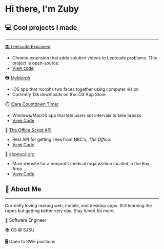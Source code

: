 # Hi there, I'm Zuby

## 💻 Cool projects I made

---

[📚 Leetcode Explained](https://chrome.google.com/webstore/detail/leetcode-explained/cofoinjfjcpgcjiinjhcpomcjoalijbe)

- Chrome extension that adds solution videos to Leetcode problems. This project is open-source.
- [View code](https://github.com/zubyj/leetcode-explained)

📷 [MyMorph](https://apps.apple.com/us/app/mymorph/id1554421298)

- iOS app that morphs two faces together using computer vision
- Currently 13k downloads on the iOS App Store

⏱️ [iCare Countdown Timer](https://icaretimer.com/)

- Windows/MacOS app that lets users set intervals to take breaks.
- [View Code](https://github.com/icare-app)

💼 [The Office Script API](https://theofficescript.com/)

- Rest API for getting lines from NBC's, _The Office_.
- [View Code](https://github.com/zubyj/the-office-api)

🏥 [appnaca.org](https://appnaca.org)

- Main website for a nonprofit medical organization located in the Bay Area
- [View Code](https://github.com/zubyj/appnaca.org)

## 💬 About Me

---

Currently loving making web, mobile, and desktop apps. Still learning the ropes but getting better very day. Stay tuned for more.

🤔 Software Engineer

📚 CS @ SJSU

🖥️ Open to SWE positions

<!--
**zubyj/zubyj** is a ✨ _special_ ✨ repository because its `README.md` (this file) appears on your GitHub profile.

Here are some ideas to get you started:

- 🔭 I’m currently working on ...
- 🌱 I’m currently learning ...
- 👯 I’m looking to collaborate on ...
- 🤔 I’m looking for help with ...
- 💬 Ask me about ...
- 📫 How to reach me: ...
- 😄 Pronouns: ...
- ⚡ Fun fact: ...
-->
